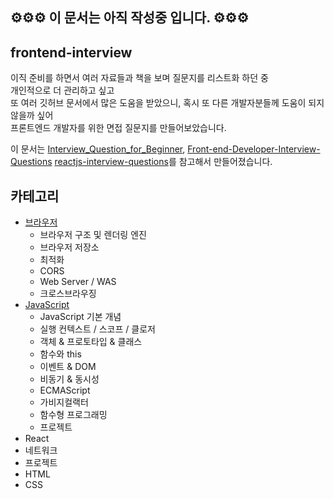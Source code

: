 ## ⚙️⚙️⚙️ 이 문서는 아직 작성중 입니다. ⚙️⚙️⚙️

## frontend-interview

이직 준비를 하면서 여러 자료들과 책을 보며 질문지를 리스트화 하던 중 <br />
개인적으로 더 관리하고 싶고 <br />
또 여러 깃허브 문서에서 많은 도움을 받았으니, 혹시 또 다른 개발자분들께 도움이 되지 않을까 싶어 <br />
프론트엔드 개발자를 위한 면접 질문지를 만들어보았습니다.

이 문서는 [Interview_Question_for_Beginner](https://github.com/jbee37142/Interview_Question_for_Beginner/tree/main/FrontEnd), [Front-end-Developer-Interview-Questions](https://github.com/h5bp/Front-end-Developer-Interview-Questions) [reactjs-interview-questions](https://github.com/sudheerj/reactjs-interview-questions?tab=readme-ov-file)를 참고해서 만들어졌습니다.

## 카테고리

- [브라우저](https://github.com/SeoYeonii/frontend-interview/tree/main/browser)
  - 브라우저 구조 및 렌더링 엔진
  - 브라우저 저장소
  - 최적화
  - CORS
  - Web Server / WAS
  - 크로스브라우징
- [JavaScript](https://github.com/SeoYeonii/frontend-interview/tree/main/javaScript)
  - JavaScript 기본 개념
  - 실행 컨텍스트 / 스코프 / 클로저
  - 객체 & 프로토타입 & 클래스
  - 함수와 this
  - 이벤트 & DOM
  - 비동기 & 동시성
  - ECMAScript
  - 가비지컬랙터
  - 함수형 프로그래밍
  - 프로젝트
- React
- 네트워크
- 프로젝트
- HTML
- CSS
